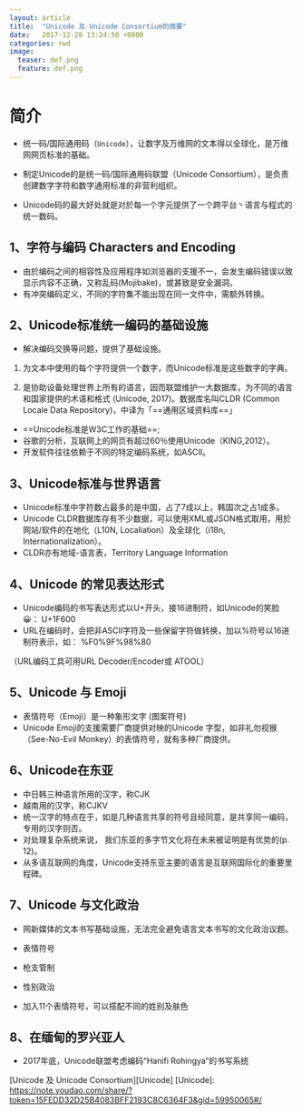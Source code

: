 ```yaml
---
layout: article
title:  "Unicode 及 Unicode Consortium的摘要"
date:   2017-12-28 13:24:50 +0800
categories: rwd
image:
  teaser: def.png
  feature: def.png
---
```


# 简介
- 统一码/国际通用码（`Unicode`），让数字及万维网的文本得以全球化，是万维网网页标准的基础。

- 制定Unicode的是统一码/国际通用码联盟（Unicode Consortium），是负责创建数字字符和数字通用标准的非营利组织。

- Unicode码的最大好处就是对於每一个字元提供了一个跨平台丶语言与程式的统一数码。

## 1、字符与编码 Characters and Encoding
- 由於编码之间的相容性及应用程序如浏览器的支援不一，会发生编码错误以致显示内容不正确，又称乱码(Mojibake)，或甚致是安全漏洞。
- 有冲突编码定义，不同的字符集不能出现在同一文件中，需额外转换。

## 2、Unicode标准统一编码的基础设施
- 解决编码交换等问题，提供了基础设施。
1. 为文本中使用的每个字符提供一个数字，而Unicode标准是这些数字的字典。

2. 是协助设备处理世界上所有的语言，因而联盟维护一大数据库，为不同的语言和国家提供的术语和格式 (Unicode, 2017)。数据库名叫CLDR (Common Locale Data Repository)，中译为「==通用区域资料库==」
- ==Unicode标准是W3C工作的基础==; 
- 谷歌的分析，互联网上的网页有超过60％使用Unicode（KING,2012）。
- 开发软件往往依赖于不同的特定编码系统，如ASCII。

## 3、Unicode标准与世界语言
- Unicode标准中字符数占最多的是中国，占了7成以上，韩国次之占1成多。
- Unicode CLDR数据库存有不少数据，可以使用XML或JSON格式取用，用於网站/软件的在地化（L10N, Localiation）及全球化（i18n, Internationalization）。
- CLDR亦有地域-语言表，Territory Language Information

## 4、Unicode 的常见表达形式
- Unicode编码的书写表达形式以U+开头，接16进制符，如Unicode的笑脸😀：
U+1F600
- URL在编码时，会把非ASCII字符及一些保留字符做转换，加以%符号以16进制符表示，如：
%F0%9F%98%80

（URL编码工具可用URL Decoder/Encoder或 ATOOL）

## 5、Unicode 与 Emoji
- 表情符号（Emoji）是一种象形文字 (图案符号)
- Unicode Emoji的支援需要厂商提供对映的Unicode 字型，如非礼勿视猴（See-No-Evil Monkey）的表情符号，就有多种厂商提供。

## 6、Unicode在东亚
- 中日韩三种语言所用的汉字，称CJK
- 越南用的汉字，称CJKV
- 统一汉字的特点在于，如是几种语言共享的符号且经同意，是共享同一编码，专用的汉字则否。
- 对处理复杂系统来说， 我们东亚的多字节文化将在未来被证明是有优势的(p. 12)。
- 从多语互联网的角度，Unicode支持东亚主要的语言是互联网国际化的重要里程碑。

## 7、Unicode 与文化政治
- 网新媒体的文本书写基础设施，无法完全避免语言文本书写的文化政治议题。

- 表情符号
- 枪支管制
- 性别政治
- 加入11个表情符号，可以搭配不同的姓别及肤色

## 8、在缅甸的罗兴亚人
- 2017年底，Unicode联盟考虑编码“Hanifi Rohingya”的书写系统

 [Unicode 及 Unicode Consortium][Unicode]
[Unicode]: https://note.youdao.com/share/?token=15FEDD32D25B4083BFF2193C8C6364F3&gid=59950065#/
